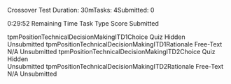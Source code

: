 Crossover Test
Duration: 30mTasks: 4Submitted: 0

0:29:52
Remaining Time
Task
Type
Score
Submitted
 
tpmPositionTechnicalDecisionMakingITD1Choice	Quiz	Hidden	
Unsubmitted
tpmPositionTechnicalDecisionMakingITD1Rationale	Free-Text	N/A	
Unsubmitted
tpmPositionTechnicalDecisionMakingITD2Choice	Quiz	Hidden	
Unsubmitted
tpmPositionTechnicalDecisionMakingITD2Rationale	Free-Text	N/A	
Unsubmitted
